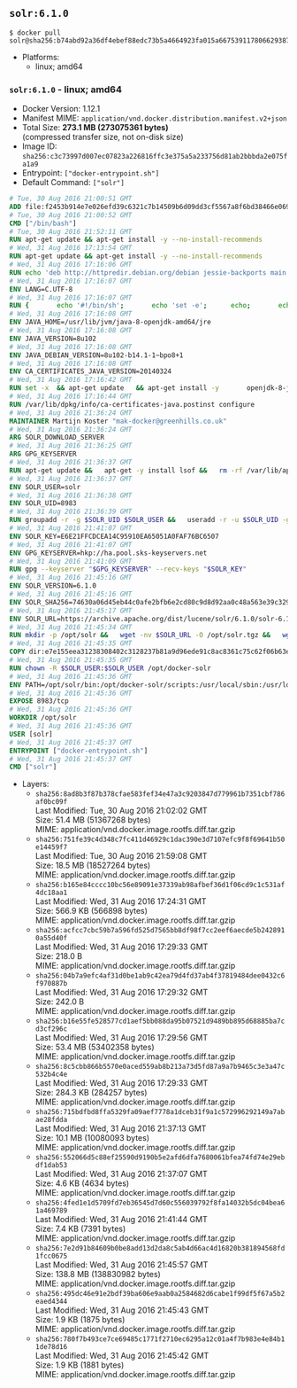 ## `solr:6.1.0`

```console
$ docker pull solr@sha256:b74abd92a36df4ebef88edc73b5a4664923fa015a6675391178066293877a749
```

-	Platforms:
	-	linux; amd64

### `solr:6.1.0` - linux; amd64

-	Docker Version: 1.12.1
-	Manifest MIME: `application/vnd.docker.distribution.manifest.v2+json`
-	Total Size: **273.1 MB (273075361 bytes)**  
	(compressed transfer size, not on-disk size)
-	Image ID: `sha256:c3c73997d007ec07823a226816ffc3e375a5a233756d81ab2bbbda2e075fa1a9`
-	Entrypoint: `["docker-entrypoint.sh"]`
-	Default Command: `["solr"]`

```dockerfile
# Tue, 30 Aug 2016 21:00:51 GMT
ADD file:f2453b914e7e026efd39c6321c7b14509b6d09dd3cf5567a8f6bd38466e06954 in / 
# Tue, 30 Aug 2016 21:00:52 GMT
CMD ["/bin/bash"]
# Tue, 30 Aug 2016 21:52:11 GMT
RUN apt-get update && apt-get install -y --no-install-recommends 		ca-certificates 		curl 		wget 	&& rm -rf /var/lib/apt/lists/*
# Wed, 31 Aug 2016 17:13:54 GMT
RUN apt-get update && apt-get install -y --no-install-recommends 		bzip2 		unzip 		xz-utils 	&& rm -rf /var/lib/apt/lists/*
# Wed, 31 Aug 2016 17:16:06 GMT
RUN echo 'deb http://httpredir.debian.org/debian jessie-backports main' > /etc/apt/sources.list.d/jessie-backports.list
# Wed, 31 Aug 2016 17:16:07 GMT
ENV LANG=C.UTF-8
# Wed, 31 Aug 2016 17:16:07 GMT
RUN { 		echo '#!/bin/sh'; 		echo 'set -e'; 		echo; 		echo 'dirname "$(dirname "$(readlink -f "$(which javac || which java)")")"'; 	} > /usr/local/bin/docker-java-home 	&& chmod +x /usr/local/bin/docker-java-home
# Wed, 31 Aug 2016 17:16:08 GMT
ENV JAVA_HOME=/usr/lib/jvm/java-8-openjdk-amd64/jre
# Wed, 31 Aug 2016 17:16:08 GMT
ENV JAVA_VERSION=8u102
# Wed, 31 Aug 2016 17:16:08 GMT
ENV JAVA_DEBIAN_VERSION=8u102-b14.1-1~bpo8+1
# Wed, 31 Aug 2016 17:16:08 GMT
ENV CA_CERTIFICATES_JAVA_VERSION=20140324
# Wed, 31 Aug 2016 17:16:42 GMT
RUN set -x 	&& apt-get update 	&& apt-get install -y 		openjdk-8-jre-headless="$JAVA_DEBIAN_VERSION" 		ca-certificates-java="$CA_CERTIFICATES_JAVA_VERSION" 	&& rm -rf /var/lib/apt/lists/* 	&& [ "$JAVA_HOME" = "$(docker-java-home)" ]
# Wed, 31 Aug 2016 17:16:44 GMT
RUN /var/lib/dpkg/info/ca-certificates-java.postinst configure
# Wed, 31 Aug 2016 21:36:24 GMT
MAINTAINER Martijn Koster "mak-docker@greenhills.co.uk"
# Wed, 31 Aug 2016 21:36:24 GMT
ARG SOLR_DOWNLOAD_SERVER
# Wed, 31 Aug 2016 21:36:25 GMT
ARG GPG_KEYSERVER
# Wed, 31 Aug 2016 21:36:37 GMT
RUN apt-get update &&   apt-get -y install lsof &&   rm -rf /var/lib/apt/lists/*
# Wed, 31 Aug 2016 21:36:37 GMT
ENV SOLR_USER=solr
# Wed, 31 Aug 2016 21:36:38 GMT
ENV SOLR_UID=8983
# Wed, 31 Aug 2016 21:36:39 GMT
RUN groupadd -r -g $SOLR_UID $SOLR_USER &&   useradd -r -u $SOLR_UID -g $SOLR_USER $SOLR_USER
# Wed, 31 Aug 2016 21:41:07 GMT
ENV SOLR_KEY=E6E21FFCDCEA14C95910EA65051A0FAF76BC6507
# Wed, 31 Aug 2016 21:41:07 GMT
ENV GPG_KEYSERVER=hkp://ha.pool.sks-keyservers.net
# Wed, 31 Aug 2016 21:41:09 GMT
RUN gpg --keyserver "$GPG_KEYSERVER" --recv-keys "$SOLR_KEY"
# Wed, 31 Aug 2016 21:45:16 GMT
ENV SOLR_VERSION=6.1.0
# Wed, 31 Aug 2016 21:45:16 GMT
ENV SOLR_SHA256=74630a06d45eb44c0afe2bfb6e2cd80c9d8d92aa0c48a563e39c32996a76c8b0
# Wed, 31 Aug 2016 21:45:17 GMT
ENV SOLR_URL=https://archive.apache.org/dist/lucene/solr/6.1.0/solr-6.1.0.tgz
# Wed, 31 Aug 2016 21:45:34 GMT
RUN mkdir -p /opt/solr &&   wget -nv $SOLR_URL -O /opt/solr.tgz &&   wget -nv $SOLR_URL.asc -O /opt/solr.tgz.asc &&   echo "$SOLR_SHA256 */opt/solr.tgz" | sha256sum -c - &&   (>&2 ls -l /opt/solr.tgz /opt/solr.tgz.asc) &&   gpg --batch --verify /opt/solr.tgz.asc /opt/solr.tgz &&   tar -C /opt/solr --extract --file /opt/solr.tgz --strip-components=1 &&   rm /opt/solr.tgz* &&   mkdir -p /opt/solr/server/solr/lib /opt/solr/server/solr/mycores &&   sed -i -e 's/#SOLR_PORT=8983/SOLR_PORT=8983/' /opt/solr/bin/solr.in.sh &&   sed -i -e '/-Dsolr.clustering.enabled=true/ a SOLR_OPTS="$SOLR_OPTS -Dsun.net.inetaddr.ttl=60 -Dsun.net.inetaddr.negative.ttl=60"' /opt/solr/bin/solr.in.sh &&   chown -R $SOLR_USER:$SOLR_USER /opt/solr &&   mkdir /docker-entrypoint-initdb.d /opt/docker-solr/
# Wed, 31 Aug 2016 21:45:35 GMT
COPY dir:e7e155eea31238308402c3128237b81a9d96ede91c8ac8361c75c62f06b63e9b in /opt/docker-solr/scripts 
# Wed, 31 Aug 2016 21:45:35 GMT
RUN chown -R $SOLR_USER:$SOLR_USER /opt/docker-solr
# Wed, 31 Aug 2016 21:45:36 GMT
ENV PATH=/opt/solr/bin:/opt/docker-solr/scripts:/usr/local/sbin:/usr/local/bin:/usr/sbin:/usr/bin:/sbin:/bin
# Wed, 31 Aug 2016 21:45:36 GMT
EXPOSE 8983/tcp
# Wed, 31 Aug 2016 21:45:36 GMT
WORKDIR /opt/solr
# Wed, 31 Aug 2016 21:45:36 GMT
USER [solr]
# Wed, 31 Aug 2016 21:45:37 GMT
ENTRYPOINT ["docker-entrypoint.sh"]
# Wed, 31 Aug 2016 21:45:37 GMT
CMD ["solr"]
```

-	Layers:
	-	`sha256:8ad8b3f87b378cfae583fef34e47a3c9203847d779961b7351cbf786af0bc09f`  
		Last Modified: Tue, 30 Aug 2016 21:02:02 GMT  
		Size: 51.4 MB (51367268 bytes)  
		MIME: application/vnd.docker.image.rootfs.diff.tar.gzip
	-	`sha256:751fe39c4d348c7fc411d46929c1dac390e3d7107efc9f8f69641b50e14459f7`  
		Last Modified: Tue, 30 Aug 2016 21:59:08 GMT  
		Size: 18.5 MB (18527264 bytes)  
		MIME: application/vnd.docker.image.rootfs.diff.tar.gzip
	-	`sha256:b165e84cccc10bc56e89091e37339ab98afbef36d1f06cd9c1c531af4dc18aa1`  
		Last Modified: Wed, 31 Aug 2016 17:24:31 GMT  
		Size: 566.9 KB (566898 bytes)  
		MIME: application/vnd.docker.image.rootfs.diff.tar.gzip
	-	`sha256:acfcc7cbc59b7a596fd525d7565bb8df98f7cc2eef6aecde5b2428910a55d40f`  
		Last Modified: Wed, 31 Aug 2016 17:29:33 GMT  
		Size: 218.0 B  
		MIME: application/vnd.docker.image.rootfs.diff.tar.gzip
	-	`sha256:04b7a9efc4af31d0be1ab9c42ea79d4fd37ab4f37819484dee0432c6f970887b`  
		Last Modified: Wed, 31 Aug 2016 17:29:32 GMT  
		Size: 242.0 B  
		MIME: application/vnd.docker.image.rootfs.diff.tar.gzip
	-	`sha256:b16e55fe528577cd1aef5bb088da95b07521d9489bb895d68885ba7cd3cf296c`  
		Last Modified: Wed, 31 Aug 2016 17:29:56 GMT  
		Size: 53.4 MB (53402358 bytes)  
		MIME: application/vnd.docker.image.rootfs.diff.tar.gzip
	-	`sha256:8c5cbb866b5570e0aced559ab8b213a73d5fd87a9a7b9465c3e3a47c532b4c4e`  
		Last Modified: Wed, 31 Aug 2016 17:29:33 GMT  
		Size: 284.3 KB (284257 bytes)  
		MIME: application/vnd.docker.image.rootfs.diff.tar.gzip
	-	`sha256:715bdfbd8ffa5329fa09aef7778a1dceb31f9a1c572996292149a7abae28fdda`  
		Last Modified: Wed, 31 Aug 2016 21:37:13 GMT  
		Size: 10.1 MB (10080093 bytes)  
		MIME: application/vnd.docker.image.rootfs.diff.tar.gzip
	-	`sha256:552066d5c88ef25590d9190b5e2afd6dfa7680061bfea74fd74e29ebdf1dab53`  
		Last Modified: Wed, 31 Aug 2016 21:37:07 GMT  
		Size: 4.6 KB (4634 bytes)  
		MIME: application/vnd.docker.image.rootfs.diff.tar.gzip
	-	`sha256:4fed1e1d5709fd7eb36545d7d60c556039792f8fa14032b5dc04bea61a469789`  
		Last Modified: Wed, 31 Aug 2016 21:41:44 GMT  
		Size: 7.4 KB (7391 bytes)  
		MIME: application/vnd.docker.image.rootfs.diff.tar.gzip
	-	`sha256:7e2d91b84609b0be8add13d2da8c5ab4d66ac4d16820b381894568fd1fcc0675`  
		Last Modified: Wed, 31 Aug 2016 21:45:57 GMT  
		Size: 138.8 MB (138830982 bytes)  
		MIME: application/vnd.docker.image.rootfs.diff.tar.gzip
	-	`sha256:495dc46e91e2bdf39ba606e9aab0a2584682d6cabe1f99df5f67a5b2eaed4344`  
		Last Modified: Wed, 31 Aug 2016 21:45:43 GMT  
		Size: 1.9 KB (1875 bytes)  
		MIME: application/vnd.docker.image.rootfs.diff.tar.gzip
	-	`sha256:780f7b493ce7ce69485c1771f2710ec6295a12c01a4f7b983e4e84b11de78d16`  
		Last Modified: Wed, 31 Aug 2016 21:45:42 GMT  
		Size: 1.9 KB (1881 bytes)  
		MIME: application/vnd.docker.image.rootfs.diff.tar.gzip
